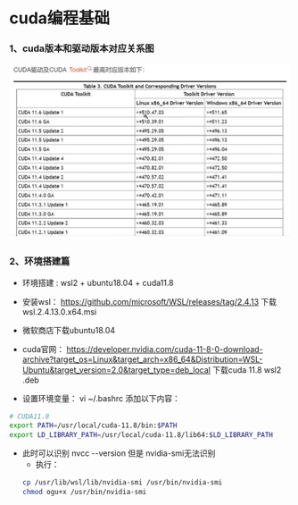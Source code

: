# cuda编程基础

### 1、cuda版本和驱动版本对应关系图
![cuda版本和驱动版本对应关系图](./img/cuda-version.png)

### 2、环境搭建篇
- 环境搭建 :  wsl2 + ubuntu18.04 +  cuda11.8
- 安装wsl：
    https://github.com/microsoft/WSL/releases/tag/2.4.13 
    下载 wsl.2.4.13.0.x64.msi

- 微软商店下载ubuntu18.04

- cuda官网：
    https://developer.nvidia.com/cuda-11-8-0-download-archive?target_os=Linux&target_arch=x86_64&Distribution=WSL-Ubuntu&target_version=2.0&target_type=deb_local
下载cuda 11.8 wsl2 .deb

- 设置环境变量： vi ~/.bashrc 添加以下内容：


```sh
# CUDA11.8
export PATH=/usr/local/cuda-11.8/bin:$PATH
export LD_LIBRARY_PATH=/usr/local/cuda-11.8/lib64:$LD_LIBRARY_PATH
```

- 此时可以识别 nvcc --version 但是 nvidia-smi无法识别
    - 执行：
    ```sh
    cp /usr/lib/wsl/lib/nvidia-smi /usr/bin/nvidia-smi
    chmod ogu+x /usr/bin/nvidia-smi
    ```